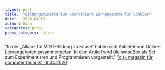 ```yaml
---
layout: post
title:  "Bildungsministerium koordiniert Lernangebote für Schüler"
date:   2020-04-19 
author: Gina
categories: press
press_category: online
---
```

"In der „Allianz für MINT-Bildung zu Hause“ haben sich Anbieter von Online-Lernangeboten zusammengetan. In dem Artikel wird die senseBox als Set zum Experimentieren und Programmieren vorgestellt."
<a href="https://www.heise.de/ct/artikel/B-ildungsministerium-koordiniert-Lernangebote-fuer-Schueler-4696972.html" target="_blank">"c't - magazin für computer technik" 19.04.2020</a>
